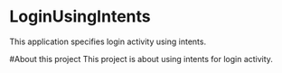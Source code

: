 # LoginUsingIntents
This application specifies login activity using intents.

#About this project
This project is about using intents for login activity.

